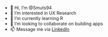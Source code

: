 - 👋 Hi, I’m @Smuts94
- 👀 I’m interested in UX Research
- 🌱 I’m currently learning R
- 💞️ I’m looking to collaborate on building apps
- 📫 Message me via [LinkedIn](https://www.linkedin.com/in/jan-joosten/)

<!---
Smuts94/Smuts94 is a ✨ special ✨ repository because its `README.md` (this file) appears on your GitHub profile.
You can click the Preview link to take a look at your changes.
--->
